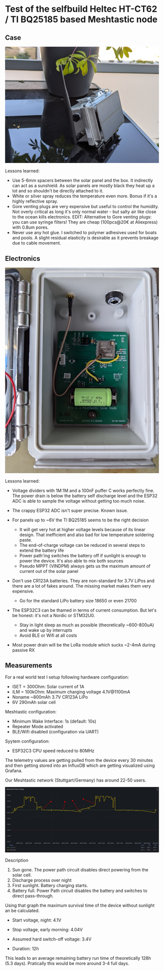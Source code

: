 # Test of the selfbuild Heltec HT-CT62 / TI BQ25185 based Meshtastic node

## Case

![Meshtastic Node](./pictures/evaluation_case.jpg "The setup")


Lessons learned: 

  - Use 5-6mm spacers between the solar panel and the box. It indirectly can act as a sunshield. As solar panels are mostly black they heat up a lot and so shouldn't be directly attached to it.
  - White or silver spray reduces the temperature even more. Bonus if it's a highly reflective spray.
  - Gore venting plugs are very expensive but useful to control the humidity. Not overly  critical as long it's only normal water - but salty air like close to the ocean kills electronics. EDIT: Alternative to Gore venting plugs: you can use syringe filters! They are cheap (100pcs@20€ at Aliexpress) with 0.8um pores.
  - Never use any hot glue. I switched to polymer adhesives used for boats and pools. A slight residual elasticity is desirable as it prevents breakage due to cable movement.



## Electronics

![Meshtastic Integration](./pictures/evaluation_integration.jpg)

Lessons learned:

 - Voltage dividers with 1M:1M and a 100nF puffer C works perfectly fine. The power drain is below the battery self discharge level and the ESP32 ADC is able to sample the voltage without getting too much noise.

 - The crappy ESP32 ADC isn't super precise. Known issue.

 - For panels up to ~6V the TI BQ25185 seems to be the right decision
   - It will get very hot at higher voltage levels because of its linear design. That inefficient and also bad for low temperature soldering paste.  
   - The end-of-charge voltage can be reduced in several steps to extend the battery life
   - Power path'ing switches the battery off if sunlight is enough to power the device. It's also able to mix both sources
   - Pseudo MPPT (VINDPM) always gets us the maximum amount of current out of the solar panel

- Don't use CR123A batteries. They are non-standard for 3.7V LiPos and there are a lot of fakes around. The missing market makes them very expensive.
   - Go for the standard LiPo battery size 18650 or even 21700

- The ESP32C3 can be thamed in terms of current consumption. But let's be honest: it's not a Nordic or STM32U0.
  - Stay in light sleep as much as possible (theoretically ~600-800uA) and wake up by interrupts
  - Avoid BLE or Wifi at all costs

- Most power drain will be the LoRa module which sucks ~2-4mA during passive RX


 ## Measurements

For a real world test I setup following hardware configuration:

 - ISET = 300Ohm: Solar current of 1A 
 - ILM = 100kOhm: Maximum charging voltage 4.1V@1100mA
 - Noname ~800mAh 3.7V CR123A LiPo
 - 6V 290mAh solar cell


 Meshtastic configuration:

  - Minimum Wake Interface: 1s (default: 10s)
  - Repeater Mode activated
  - BLE/Wifi disabled (configuration via UART)

 Syytem configuration:
  - ESP32C3 CPU speed reduced to 80MHz

The telemetry values are getting pulled from the device every 30 minutes and then getting stored into an InfluxDB which are getting visualized using Grafana.

Our Meshtastic network (Stuttgart/Germany) has around 22-50 users.

![Meshtastic Grafana](./pictures/evaluation_grafana.png)

Description

1. Sun gone. The power path circuit disables direct powering from the solar cell. 
2. Discharge process over night
3. First sunlight. Battery charging starts.
4. Battery full. Power Path circuit disables the battery and switches to direct pass-through.

Using that graph the maximum survival time of the device without sunlight an be calculated.

- Start voltage, night: 4.1V

- Stop voltage, early morning: 4.04V

- Assumed hard switch-off voltage: 3.4V

- Duration: 12h

This leads to an average remaining battery run time of theoretically 128h (5.3 days). Pratically this would be more around 3-4 full days.
